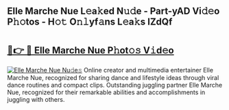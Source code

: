 ## Elle Marche Nue L𝚎a𝚔ed N𝚞𝚍e - Part-yAD Vi𝚍𝚎o P𝚑𝚘tos - H𝚘𝚝 O𝚗𝚕yf𝚊ns L𝚎a𝚔s IZdQf

# <h2><a href="http://kf4hzjy.oniu.top/?m=Elle+Marche+Nue">🔗👉 🔴 Elle Marche Nue P𝚑ot𝚘𝚜 V𝚒d𝚎o</a></h2>

[![Elle Marche Nue Nu𝚍e𝚜](https://i.imgur.com/0qMVB7G.gif)](http://kf4hzjy.oniu.top/?m=Elle+Marche+Nue)
Online creator and multimedia entertainer Elle Marche Nue, recognized for sharing dance and lifestyle ideas through viral dance routines and compact clips. Outstanding juggling partner Elle Marche Nue, recognized for their remarkable abilities and accomplishments in juggling with others.  
